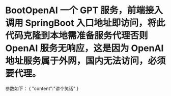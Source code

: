 # BootOpenAI 一个 GPT 服务，前端接入调用 SpringBoot 入口地址即访问，将此代码克隆到本地需准备服务代理否则 OpenAI 服务无响应，这是因为 OpenAI 地址服务属于外网，国内无法访问，必须要代理。
  参数如下：
  {
    "content":"讲个笑话"
  }
